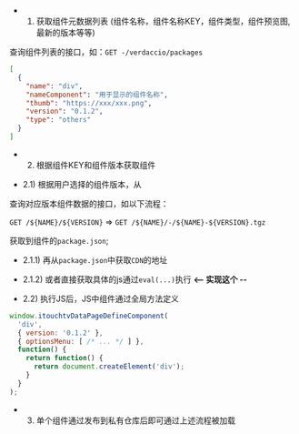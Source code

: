 - 1) 获取组件元数据列表 (组件名称，组件名称KEY，组件类型，组件预览图, 最新的版本等等)

查询组件列表的接口，如：`GET -/verdaccio/packages`

```json
[
  { 
    "name": "div", 
    "nameComponent": "用于显示的组件名称",
    "thumb": "https://xxx/xxx.png",
    "version": "0.1.2",
    "type": "others"
  }
]
```

- 2) 根据组件KEY和组件版本获取组件

- 2.1) 根据用户选择的组件版本，从

查询对应版本组件数据的接口，如以下流程：

`GET /${NAME}/${VERSION}` => `GET /${NAME}/-/${NAME}-${VERSION}.tgz`

获取到组件的`package.json`; 

- 2.1.1) 再从`package.json`中获取`CDN`的地址
- 2.1.2) 或者直接获取具体的js通过`eval(...)`执行 **<-- 实现这个 --**

- 2.2) 执行JS后，JS中组件通过全局方法定义

```js
window.itouchtvDataPageDefineComponent(
  'div', 
  { version: '0.1.2' }, 
  { optionsMenu: [ /* ... */ ] }, 
  function() {
    return function() {
      return document.createElement('div');
    }
  }
);
```

- 3) 单个组件通过发布到私有仓库后即可通过上述流程被加载 
